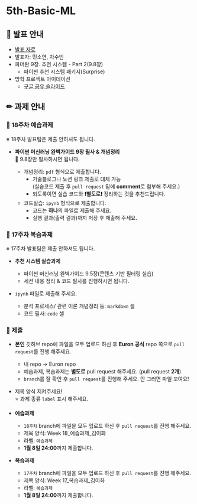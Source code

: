 # 5th-Basic-ML

## 📢 발표 안내
- [발표 자료]()
- 발표자: 민소연, 차수빈
- 파머완 9장. 추천 시스템 - Part 2(9.8장)
  - 파이썬 추천 시스템 패키지(Surprise)
- 방학 프로젝트 아이데이션
  - [구글 공유 슬라이드](https://docs.google.com/presentation/d/1xflGt6lEs7dBirCUnH0SZ292HoVo-X1Fgn0UCztaiPE/edit?usp=sharing)

## ✏ 과제 안내
### 📍 18주차 예습과제
※ 18주차 발표팀은 제출 안하셔도 됩니다.
- **파이썬 머신러닝 완벽가이드 9장 필사 & 개념정리**  
🔺 9.8장만 필사하시면 됩니다.

  - 개념정리: ```pdf``` 형식으로 제출합니다.
    - 기술블로그나 노션 링크 제출로 대체 가능  
      (실습코드 제출 후 ```pull request``` 밑에 **comment**로 첨부해 주세요.)
    - 되도록이면 실습 코드와 **❗별도로❗** 정리하는 것을 추천드립니다.
  - 코드실습: ```ipynb``` 형식으로 제출합니다.
    - 코드는 **하나**의 파일로 제출해 주세요.
    - 실행 결과(출력 결과)까지 저장 후 제출해 주세요.

### 📍 17주차 복습과제
※ 17주차 발표팀은 제출 안하셔도 됩니다.

- **추천 시스템 실습과제**  
  - 파이썬 머신러닝 완벽가이드 9.5장(콘텐츠 기반 필터링 실습)
  - 세션 내용 정리 & 코드 필사를 진행하시면 됩니다.
            
- ```ipynb``` 파일로 제출해 주세요.
  - 분석 프로세스/ 관련 이론 개념정리 등: ```markdown``` 셀
  - 코드 필사: ```code``` 셀

### 📍 제출
- **본인** 깃허브 repo에 파일을 모두 업로드 하신 후 **Euron 공식** repo 쪽으로 ```pull request```를 진행 해주세요.
  - 내 repo -> Euron repo
  - 예습과제, 복습과제는 **별도로** pull request 해주세요. (pull request **2개**)
  - ```branch```를 잘 확인 후 ```pull request```를 진행해 주세요. 안 그러면 파일 꼬여요!
- 제목 양식 지켜주세요!  
⭐ 과제 종류 ```label``` 표시 해주세요.

- **예습과제**
  - ```18주차``` branch에 파일을 모두 업로드 하신 후 ```pull request```를 진행 해주세요.
  - 제목 양식: Week 18_예습과제_김이화
  - 라벨: ```예습과제```
  - **1월 8일 24:00**까지 제출합니다.
  
- **복습과제**
  - ```17주차``` branch에 파일을 모두 업로드 하신 후 ```pull request```를 진행 해주세요.
  - 제목 양식: Week 17_복습과제_김이화
  - 라벨: ```복습과제```
  - **1월 8일 24:00**까지 제출합니다.

